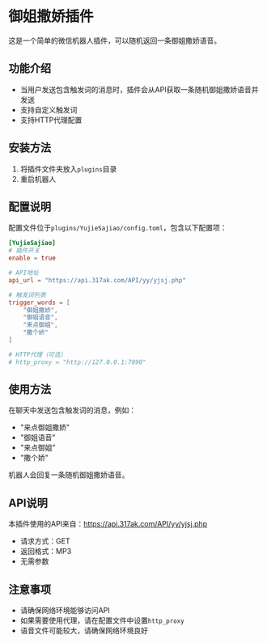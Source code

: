 # 御姐撒娇插件

这是一个简单的微信机器人插件，可以随机返回一条御姐撒娇语音。

## 功能介绍

- 当用户发送包含触发词的消息时，插件会从API获取一条随机御姐撒娇语音并发送
- 支持自定义触发词
- 支持HTTP代理配置

## 安装方法

1. 将插件文件夹放入`plugins`目录
2. 重启机器人

## 配置说明

配置文件位于`plugins/YujieSajiao/config.toml`，包含以下配置项：

```toml
[YujieSajiao]
# 插件开关
enable = true

# API地址
api_url = "https://api.317ak.com/API/yy/yjsj.php"

# 触发词列表
trigger_words = [
    "御姐撒娇",
    "御姐语音",
    "来点御姐",
    "撒个娇"
]

# HTTP代理（可选）
# http_proxy = "http://127.0.0.1:7890"
```

## 使用方法

在聊天中发送包含触发词的消息，例如：

- "来点御姐撒娇"
- "御姐语音"
- "来点御姐"
- "撒个娇"

机器人会回复一条随机御姐撒娇语音。

## API说明

本插件使用的API来自：https://api.317ak.com/API/yy/yjsj.php

- 请求方式：GET
- 返回格式：MP3
- 无需参数

## 注意事项

- 请确保网络环境能够访问API
- 如果需要使用代理，请在配置文件中设置`http_proxy`
- 语音文件可能较大，请确保网络环境良好

